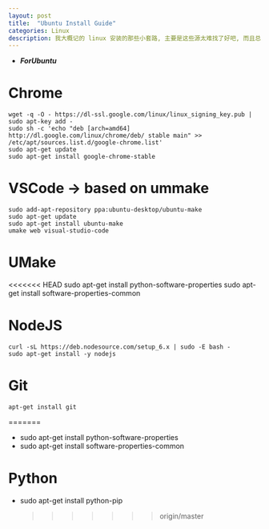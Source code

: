 ```yaml
---
layout: post
title:  "Ubuntu Install Guide"
categories: Linux
description: 我大概记的 linux 安装的那些小套路, 主要是这些源太难找了好吧, 而且总会忘了操作其中一步, 我选择复制粘贴!!!
---
```


-   **_ForUbuntu_**

# Chrome

    wget -q -O - https://dl-ssl.google.com/linux/linux_signing_key.pub | sudo apt-key add - 
    sudo sh -c 'echo "deb [arch=amd64] http://dl.google.com/linux/chrome/deb/ stable main" >> /etc/apt/sources.list.d/google-chrome.list'
    sudo apt-get update 
    sudo apt-get install google-chrome-stable

# VSCode -> based on ummake

    sudo add-apt-repository ppa:ubuntu-desktop/ubuntu-make
    sudo apt-get update
    sudo apt-get install ubuntu-make
    umake web visual-studio-code

# UMake

&lt;&lt;&lt;&lt;&lt;&lt;&lt; HEAD
    sudo apt-get install python-software-properties
    sudo apt-get install software-properties-common 

# NodeJS

    curl -sL https://deb.nodesource.com/setup_6.x | sudo -E bash -
    sudo apt-get install -y nodejs

# Git

    apt-get install git

=======

-   sudo apt-get install python-software-properties
-   sudo apt-get install software-properties-common 

# Python

-   sudo apt-get install python-pip
    > > > > > > > origin/master
